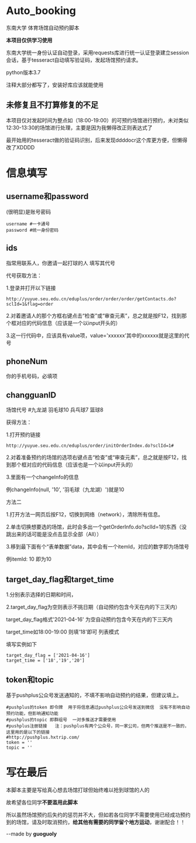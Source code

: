 # Auto_booking
东南大学 体育场馆自动预约脚本

**本项目仅供学习使用**

东南大学统一身份认证自动登录，采用requests库进行统一认证登录建立session会话，基于tesseract自动填写验证码，发起场馆预约请求。

python版本3.7

注释大部分都写了，安装好库应该就能使用

## 未修复且不打算修复的不足

本项目仅对发起时间为整点如（18:00-19:00）的可预约场馆进行预约，未对类似12:30-13:30的场馆进行处理，主要是因为我懒得改正则表达式了

最开始用的tesseract做的验证码识别，后来发现ddddocr这个库更方便，但懒得改了XDDDD

# 信息填写
## username和password
(很明显)是账号密码
```
username #一卡通号
password #统一身份密码
```

## ids
指常用联系人，你邀请一起打球的人 填写其代号

代号获取方法：

1.登录并打开以下链接
```
http://yuyue.seu.edu.cn/eduplus/order/order/order/getContacts.do?sclId=1&flag=order
```

2.对着邀请人的那个方框右键点击“检查”或“审查元素”，总之就是按F12，找到那个框对应的代码信息（应该是一个以input开头的）

3.这一行代码中，应该具有value项，value='xxxxxx'其中的xxxxxx就是这里的代号


## phoneNum
你的手机号码，必填项

## changguanID
场馆代号 #九龙湖 羽毛球10  兵乓球7  篮球8

获得方法：

1.打开预约链接

```
http://yuyue.seu.edu.cn/eduplus/order/initOrderIndex.do?sclId=1#
```

2.对着准备预约的场馆的选项右键点击“检查”或“审查元素”，总之就是按F12，找到那个框对应的代码信息（应该也是一个以input开头的）

3.里面有一个changeInfo的信息

例changeInfo(null, '10', '羽毛球（九龙湖）')就是10

方法二

1.打开方法一网页后按F12，切换到网络（network），清除所有信息。

2.单击切换想要选的场馆，此时会多出一个getOrderInfo.do?sclId=1的东西（没跳出来的话可能是没点击显示全部（All））

3.移到最下面有个“表单数据”data，其中会有一个itemId，对应的数字即为场馆号

例itemId: 10 即为10

## target_day_flag和target_time

1.分别表示选择的日期和时间，

2.target_day_flag为空则表示不挑日期（自动预约包含今天在内的下三天内）

target_day_flag格式'2021-04-16'  为空自动预约包含今天在内的下三天内

target_time如18:00-19:00 则填'18'即可 列表模式

填写实例如下

```
target_day_flag = ['2021-04-16'] 
target_time = ['18','19','20'] 
```

## token和topic
基于pushplus公众号发送通知的，不填不影响自动预约的结果，但建议填上。

```
#pushplus的token 即令牌  用于将信息通过pushplus公众号发送到微信  没有不影响自动预约功能，但影响通知功能
#pushplus的topic 即群组号  一对多推送才需要使用
#pushplus注册链接   注：pushplus有两个公众号，同一家公司，但两个推送是不一致的，这里用的是以下的链接
#http://pushplus.hxtrip.com/ 
token = ''
topic = ''
```


# 写在最后

本脚本主要是写给真心想去场馆打球但始终难以抢到球馆的人的

故希望各位同学**不要滥用此脚本**

所以虽然场馆预约后失约的惩罚并不大，但如若各位同学不需要使用已经成功预约到的场馆，请及时取消预约，**给其他有需要的同学留个地方运动**，谢谢配合！！

--made by **guoguoly**
